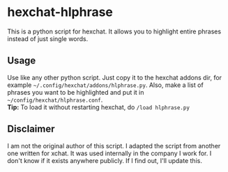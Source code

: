 # hexchat-hlphrase

This is a python script for hexchat. It allows you to highlight entire phrases instead of just single words.

## Usage
Use like any other python script. Just copy it to the hexchat addons dir, for example `~/.config/hexchat/addons/hlphrase.py`. Also, make a list of phrases you want to be highlighted and put it in `~/config/hexchat/hlphrase.conf`.  
**Tip:** To load it without restarting hexchat, do `/load hlphrase.py`

## Disclaimer

I am not the original author of this script. I adapted the script from another one written for xchat. It was used internally in the company I work for. I don't know if it exists anywhere publicly. If I find out, I'll update this.
